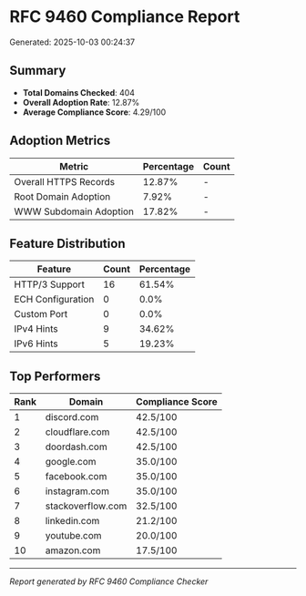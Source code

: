 # RFC 9460 Compliance Report

Generated: 2025-10-03 00:24:37

## Summary

- **Total Domains Checked**: 404
- **Overall Adoption Rate**: 12.87%
- **Average Compliance Score**: 4.29/100

## Adoption Metrics

| Metric | Percentage | Count |
|--------|------------|-------|
| Overall HTTPS Records | 12.87% | - |
| Root Domain Adoption | 7.92% | - |
| WWW Subdomain Adoption | 17.82% | - |

## Feature Distribution

| Feature | Count | Percentage |
|---------|-------|------------|
| HTTP/3 Support | 16 | 61.54% |
| ECH Configuration | 0 | 0.0% |
| Custom Port | 0 | 0.0% |
| IPv4 Hints | 9 | 34.62% |
| IPv6 Hints | 5 | 19.23% |

## Top Performers

| Rank | Domain | Compliance Score |
|------|--------|------------------|
| 1 | discord.com | 42.5/100 |
| 2 | cloudflare.com | 42.5/100 |
| 3 | doordash.com | 42.5/100 |
| 4 | google.com | 35.0/100 |
| 5 | facebook.com | 35.0/100 |
| 6 | instagram.com | 35.0/100 |
| 7 | stackoverflow.com | 32.5/100 |
| 8 | linkedin.com | 21.2/100 |
| 9 | youtube.com | 20.0/100 |
| 10 | amazon.com | 17.5/100 |

---
*Report generated by RFC 9460 Compliance Checker*
